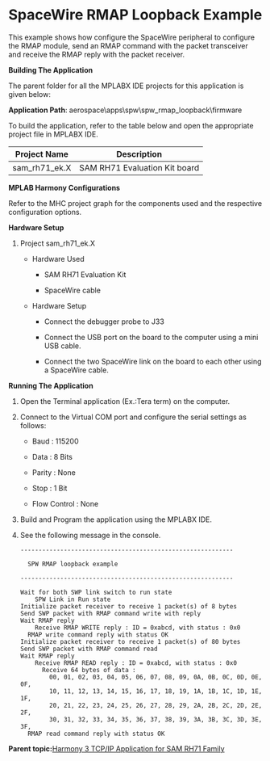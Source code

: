 # SpaceWire RMAP Loopback Example

This example shows how configure the SpaceWire peripheral to configure the RMAP module, send an RMAP command with the packet transceiver and receive the RMAP reply with the packet receiver.

**Building The Application**

The parent folder for all the MPLABX IDE projects for this application is given below:

**Application Path**: aerospace\\apps\\spw\\spw\_rmap\_loopback\\firmware

To build the application, refer to the table below and open the appropriate project file in MPLABX IDE.

|Project Name|Description|
|------------|-----------|
|sam\_rh71\_ek.X|SAM RH71 Evaluation Kit board|

**MPLAB Harmony Configurations**

Refer to the MHC project graph for the components used and the respective configuration options.

**Hardware Setup**

1.  Project sam\_rh71\_ek.X

    -   Hardware Used

        -   SAM RH71 Evaluation Kit

        -   SpaceWire cable

    -   Hardware Setup

        -   Connect the debugger probe to J33

        -   Connect the USB port on the board to the computer using a mini USB cable.

        -   Connect the two SpaceWire link on the board to each other using a SpaceWire cable.


**Running The Application**

1.  Open the Terminal application \(Ex.:Tera term\) on the computer.

2.  Connect to the Virtual COM port and configure the serial settings as follows:

    -   Baud : 115200

    -   Data : 8 Bits

    -   Parity : None

    -   Stop : 1 Bit

    -   Flow Control : None

3.  Build and Program the application using the MPLABX IDE.

4.  See the following message in the console.

    ```console
    -----------------------------------------------------------
    
      SPW RMAP loopback example
    
    -----------------------------------------------------------
    
    Wait for both SWP link switch to run state
        SPW Link in Run state
    Initialize packet receiver to receive 1 packet(s) of 8 bytes
    Send SWP packet with RMAP command write with reply
    Wait RMAP reply
        Receive RMAP WRITE reply : ID = 0xabcd, with status : 0x0
      RMAP write command reply with status OK
    Initialize packet receiver to receive 1 packet(s) of 80 bytes
    Send SWP packet with RMAP command read
    Wait RMAP reply
        Receive RMAP READ reply : ID = 0xabcd, with status : 0x0
          Receive 64 bytes of data :
            00, 01, 02, 03, 04, 05, 06, 07, 08, 09, 0A, 0B, 0C, 0D, 0E, 0F,
            10, 11, 12, 13, 14, 15, 16, 17, 18, 19, 1A, 1B, 1C, 1D, 1E, 1F,
            20, 21, 22, 23, 24, 25, 26, 27, 28, 29, 2A, 2B, 2C, 2D, 2E, 2F,
            30, 31, 32, 33, 34, 35, 36, 37, 38, 39, 3A, 3B, 3C, 3D, 3E, 3F,
      RMAP read command reply with status OK
    ```


**Parent topic:**[Harmony 3 TCP/IP Application for SAM RH71 Family](GUID-0FE369B7-375D-42F0-8D67-D9C7A969446F.md)

